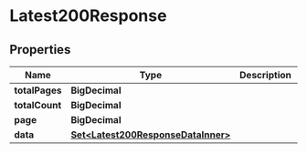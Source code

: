 

# Latest200Response



## Properties

| Name | Type | Description | Notes |
|------------ | ------------- | ------------- | -------------|
|**totalPages** | **BigDecimal** |  |  |
|**totalCount** | **BigDecimal** |  |  |
|**page** | **BigDecimal** |  |  |
|**data** | [**Set&lt;Latest200ResponseDataInner&gt;**](Latest200ResponseDataInner.md) |  |  |



